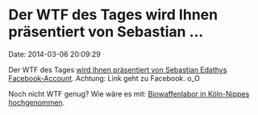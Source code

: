 Der WTF des Tages wird Ihnen präsentiert von Sebastian \...
===========================================================

Date: 2014-03-06 20:09:29

Der WTF des Tages [wird Ihnen präsentiert von Sebastian Edathys
Facebook-Account](https://www.facebook.com/edathy/posts/683753735020730).
Achtung: Link geht zu Facebook. o\_O

Noch nicht WTF genug? Wie wäre es mit: [Biowaffenlabor in Köln-Nippes
hochgenommen](http://www.rundschau-online.de/koeln/-verdachtaufwaffenproduktionillegaleslaborentdeckt,15185496,26483670.html).
